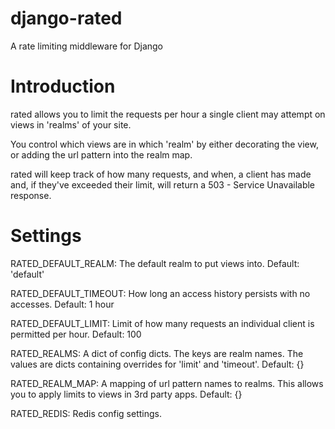 django-rated
============

A rate limiting middleware for Django

Introduction
============

rated allows you to limit the requests per hour a single client may attempt on views in 'realms' of your site.

You control which views are in which 'realm' by either decorating the view, or adding the url pattern into the realm map.

rated will keep track of how many requests, and when, a client has made and, if they've exceeded their limit, will return a 503 - Service Unavailable response.

Settings
========

RATED_DEFAULT_REALM:
    The default realm to put views into.
    Default: 'default'

RATED_DEFAULT_TIMEOUT:
    How long an access history persists with no accesses.
    Default: 1 hour

RATED_DEFAULT_LIMIT:
    Limit of how many requests an individual client is permitted per hour.
    Default: 100

RATED_REALMS:
    A dict of config dicts.
    The keys are realm names.
    The values are dicts containing overrides for 'limit' and 'timeout'.
    Default: {}

RATED_REALM_MAP:
    A mapping of url pattern names to realms.
    This allows you to apply limits to views in 3rd party apps.
    Default: {}

RATED_REDIS:
    Redis config settings.
